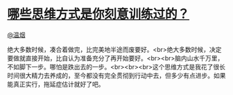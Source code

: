 
#  [哪些思维方式是你刻意训练过的？](https://zhihu.com/questions/23913984)



[@温烟](https://zhihu.com/people/1b250a95cd74b1bee184a481d260308b)

绝大多数时候，凑合着做完，比完美地半途而废要好。&lt;br&gt;绝大多数时候，决定要做就直接开始，比自认为准备充分了再开始要好。&lt;br&gt;&lt;br&gt;脑内山水千万里，不如脚下一步。哪怕是跌出去的一步。&lt;br&gt;&lt;br&gt;&lt;br&gt;这个思维方式是我花了很长时间很大精力去养成的，至今都没有完全贯彻到行动中去，但多少有点进步。如果能真正实行，拖延症估计就好了吧。